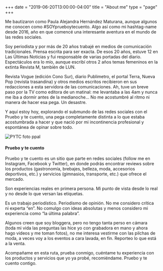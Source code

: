 +++
date = "2019-06-20T13:00:00-04:00"
title = "About me"
type = "page"
+++

Me bautizaron como Paula Alejandra Hernández Maturana, aunque algunos me conocen como #SOYprueboytecuento. Algo así como mi hashtag-name desde 2016, año en que comencé una interesante aventura en el mundo de las redes sociales.

Soy periodista y por más de 20 años trabajé en medios de comunicación tradicionales. Prensa escrita para ser exacta. De esos 20 años, estuve 12 en Las Últimas Noticias y fui responsable de varias portadas del diario. Espectáculos era lo mío, aunque escribí otros 2 años temas femeninos en la extinta Revista M, también de LUN.

Revista Vogue (edición Cono Sur), diario Publimetro, el portal Terra, Nueva Pop (revista trasandina) y otros medios escritos recibieron en sus redacciones a esta servidora de las comunicaciones. Ah, tuve un breve paso por la TV como editora de un matinal: me levantaba a las 4am y nunca me iba a dormir antes de la medianoche… No me acostumbré al ritmo ni manera de hacer esa pega. Un desastre.

Y aquí estoy hoy, explorando el submundo de las redes sociales con el Pruebo y te cuento, una pega completamente distinta a lo que estaba acostumbrada a hacer y que nació por mi incontinencia profesional y espontánea de opinar sobre todo.

![PYTC foto ppal](https://user-images.githubusercontent.com/40507193/114233122-e0053780-994a-11eb-83bd-2c4084129e9d.JPG)

#### Pruebo y te cuento

Pruebo y te cuento es un sitio que parte en redes sociales (follow me en Instagram, Facebook y Twitter), en donde podrás encontrar reviews sobre los productos (gastronomía, brebajes, belleza, moda, accesorios deportivos, etc.) y servicios (gimnasios, transporte, etc.) que ofrece el mercado. 

Son experiencias reales en primera persona. Mi punto de vista desde lo real y no desde lo que versan las etiquetas.

Es un trabajo periodístico. Periodismo de opinión. No me considero crítica ni experta “en”. No comulgo con ideas absolutas y menos considero mi experiencia como “la última palabra”. 

Algunos creen que soy bloggera, pero no tengo tanta perso en cámara (toda mi vida las preguntas las hice yo con grabadora en mano y ahora hago videos y me toman fotos), no me interesa vestirme con las pilchas de moda, a veces voy a los eventos a cara lavada, en fin. Reporteo lo que está a la venta.

Acompañame en esta ruta, prueba conmigo, cuéntame tu experiencia con los productos y servicios que yo ya probé, recomiéndame. Pruebo y te cuento contigo.

